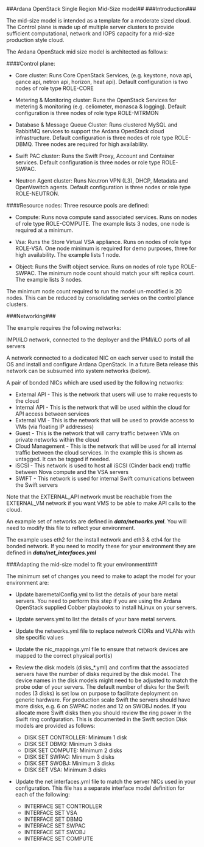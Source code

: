 ##Ardana OpenStack Single Region Mid-Size model##
###Introduction###

The mid-size model is intended as a template for a moderate sized cloud. The Control plane is made up of multiple server clusters to provide sufficient computational, network and IOPS capacity for a mid-size production style cloud.  

The Ardana OpenStack mid size model is architected as follows:

####Control plane:

  - Core cluster: Runs Core OpenStack Services, (e.g. keystone, nova api, gance api, netron api, horizon, heat api). Default configuration is two nodes of role type ROLE-CORE

  - Metering & Monitoring cluster: Runs the OpenStack Services for metering & monitoring (e.g. celiometer, monasca & logging). Default configuration is three nodes of role type ROLE-MTRMON

  - Database & Message Queue Cluster: Runs clustered MySQL and RabbitMQ services to support the Ardana OpenStack cloud infrastructure. Default configuration is three nodes of role type ROLE-DBMQ. Three nodes are required for high availability.

  - Swift PAC cluster: Runs the Swift Proxy, Account and Container services. Default configuration is three nodes or role type ROLE-SWPAC.
  - Neutron Agent cluster: Runs Neutron VPN (L3), DHCP, Metadata and OpenVswitch agents. Default configuration is three nodes or role type ROLE-NEUTRON.

####Resource nodes: Three resource pools are defined:

  - Compute: Runs nova compute sand associated services. Runs on nodes of role type ROLE-COMPUTE. The example lists 3 nodes, one node is required at a minimum.

  - Vsa: Runs the Store Virtual VSA appliance. Runs on nodes of role type ROLE-VSA. One node minimum is required for demo purposes, three for high availability. The example lists 1 node.

  - Object: Runs the Swift object service. Runs on nodes of role type ROLE-SWPAC. The minimum node count should match your sift replica count. The example lists 3 nodes.



The minimum node count required to run the model un-modified is 20 nodes. This can be reduced by consolidating servies on the control plance clusters.

###Networking###

The example requires the following networks:

IMPI/iLO network, connected to the deployer and the IPMI/iLO ports of all servers

A network connected to a dedicated NIC on each server used to install the OS and install and configure Ardana OpenStack. In a future Beta release this network can be subsumed into system networks (below).

A pair of bonded NICs which are used used by the following networks:

- External API - This is the network that users will use to make requests to the cloud 
- Internal API - This is the network that will be used within the cloud for API access between services
- External VM - This is the network that will be used to provide access to VMs (via floating IP addresses)
- Guest - This is the network that will carry traffic between VMs on private networks within the cloud
- Cloud Management - This is the network that will be used for all internal traffic between the cloud services. In the example this is shown as untagged. It can be tagged if needed.
- iSCSI - This network is used to host all iSCSI (Cinder back end) traffic between Nova compute and the VSA servers
- SWIFT - This network is used for internal Swift comunications between the Swift servers 

Note that the EXTERNAL\_API network must be reachable from the EXTERNAL\_VM network if you want VMS to be able to make  API calls to the cloud.

An example set of networks are defined in ***data/networks.yml***.    You will need to modify this file to reflect your environment.

The example uses eth2 for the install network and eth3 & eth4 for the bonded network.   If you need to modify these
for your environment they are defined in ***data/net_interfaces.yml***

###Adapting the mid-size model to fit your environment###

The minimum set of changes you need to make to adapt the model for your environment are:

- Update baremetalConfig.yml to list the details of your bare metal servers. You need to perform this step if you are using the Ardana OpenStack supplied Cobber playbooks to install hLinux on your servers. 

- Update servers.yml to list the details of your bare metal servers.

- Update the networks.yml file to replace network CIDRs and VLANs with site specific values

- Update the nic_mappings.yml file to ensure that network devices are mapped to the correct physical port(s)

- Review the disk models (disks_*.yml) and confirm that the associated
    servers have the number of disks required by the disk model. The device
    names in the disk models might need to be adjusted to match the probe oder
    of your servers. 
The default number of disks for the Swift nodes (3 disks) is set low on purpose to facilitate deployment on generic hardware. For production scale Swift the servers should have more disks, e.g. 6 on SWPAC nodes and 12 on SWOBJ nodes. If you allocate more Swift disks then you should review the ring power in the Swift ring confguration. This is documented in the Swift section
Disk models are provided as follows:

  - DISK SET CONTROLLER: Minimum 1 disk
  - DISK SET DBMQ: Minimum 3 disks
  - DISK SET COMPUTE: Minimum 2 disks
  - DISK SET SWPAC: Minimum 3 disks
  - DISK SET SWOBJ: Minimum 3 disks
  - DISK SET VSA: Minimum 3 disks



- Update the net interfaces.yml file to match the server NICs used in your configuration. This file has a separate interface model definition for each of the following:

  - INTERFACE SET CONTROLLER
  - INTERFACE SET VSA
  - INTERFACE SET DBMQ
  - INTERFACE SET SWPAC
  - INTERFACE SET SWOBJ
  - INTERFACE SET COMPUTE

